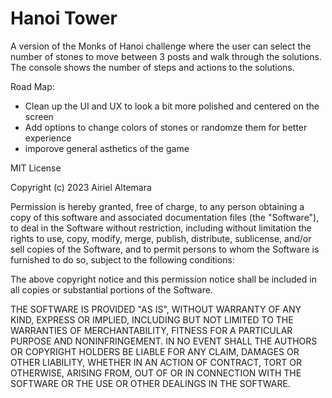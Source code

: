# Hanoi Tower
A version of the Monks of Hanoi challenge where the user can select the number of stones to move between 3 posts and walk through the solutions. The console shows the number of steps and actions to the solutions.

Road Map:
- Clean up the UI and UX to look a bit more polished and centered on the screen
- Add options to change colors of stones or randomze them for better experience
- imporove general asthetics of the game

MIT License

Copyright (c) 2023 Airiel Altemara

Permission is hereby granted, free of charge, to any person obtaining a copy
of this software and associated documentation files (the "Software"), to deal
in the Software without restriction, including without limitation the rights
to use, copy, modify, merge, publish, distribute, sublicense, and/or sell
copies of the Software, and to permit persons to whom the Software is
furnished to do so, subject to the following conditions:

The above copyright notice and this permission notice shall be included in all
copies or substantial portions of the Software.

THE SOFTWARE IS PROVIDED "AS IS", WITHOUT WARRANTY OF ANY KIND, EXPRESS OR
IMPLIED, INCLUDING BUT NOT LIMITED TO THE WARRANTIES OF MERCHANTABILITY,
FITNESS FOR A PARTICULAR PURPOSE AND NONINFRINGEMENT. IN NO EVENT SHALL THE
AUTHORS OR COPYRIGHT HOLDERS BE LIABLE FOR ANY CLAIM, DAMAGES OR OTHER
LIABILITY, WHETHER IN AN ACTION OF CONTRACT, TORT OR OTHERWISE, ARISING FROM,
OUT OF OR IN CONNECTION WITH THE SOFTWARE OR THE USE OR OTHER DEALINGS IN THE
SOFTWARE. 